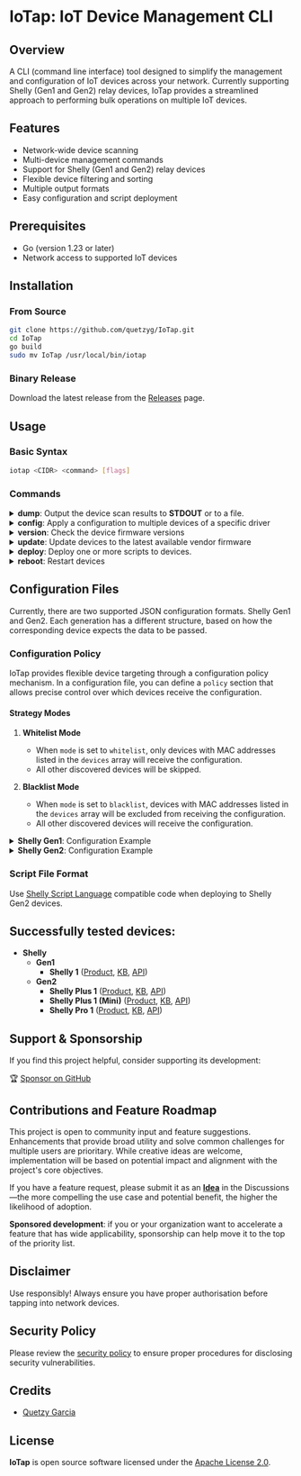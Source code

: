 # IoTap: IoT Device Management CLI

## Overview

A CLI (command line interface) tool designed to simplify the management and configuration of IoT devices across your network. Currently supporting Shelly (Gen1 and Gen2) relay devices, IoTap provides a streamlined approach to performing bulk operations on multiple IoT devices.

## Features

- Network-wide device scanning
- Multi-device management commands
- Support for Shelly (Gen1 and Gen2) relay devices
- Flexible device filtering and sorting
- Multiple output formats
- Easy configuration and script deployment

## Prerequisites
- Go (version 1.23 or later)
- Network access to supported IoT devices

## Installation

### From Source
```bash
git clone https://github.com/quetzyg/IoTap.git
cd IoTap
go build
sudo mv IoTap /usr/local/bin/iotap
```

### Binary Release
Download the latest release from the [Releases](https://github.com/quetzyg/IoTap/releases) page.

## Usage

### Basic Syntax
```bash
iotap <CIDR> <command> [flags]
```

### Commands

<details>
<summary><strong>dump</strong>: Output the device scan results to <strong>STDOUT</strong> or to a file.</summary>

```bash
# Dump device results to screen in tabular form
iotap 192.168.1.0/24 dump

# Dump device results to CSV file
iotap 192.168.1.0/24 dump -f devices.csv

# Dump device results to JSON file
iotap 192.168.1.0/24 dump -f devices.json -format json

# Dump device results filtered by driver and sorted by IP
iotap 192.168.1.0/24 dump -driver shelly_gen2 -sort ip
```

Dump command help
```bash
iotap 192.168.1.0/24 dump -h
```

Output:
```bash
Usage of dump:
 ./iotap <CIDR> dump [flags]

Flags:
  -driver value
        Filter by device driver (default all)
  -f string
        Output the scan results to a file
  -format value
        Dump output format (default csv)
  -sort value
        Sort devices by field (default name)

```
</details>

<details>
<summary><strong>config</strong>: Apply a configuration to multiple devices of a specific driver</summary>

```bash
# Apply the configuration from `config.json` to all Shelly Gen1 devices
iotap 192.168.1.0/24 config -driver shelly_gen1 -f config.json
```

Configuration command help
```bash
iotap 192.168.1.0/24 config -h
```

Output:
```bash
Usage of config:
 ./iotap <CIDR> config [flags]

Flags:
  -driver value
        Filter by device driver (default all)
  -f string
        Device configuration file path
```
</details>

<details>
<summary><strong>version</strong>: Check the device firmware versions</summary>
Out of date devices will be listed.

```bash
# Check versions for all devices
iotap 192.168.1.0/24 version

# Check versions for specific driver (Shelly Gen2)
iotap 192.168.1.0/24 version -driver shelly_gen2
```

Version command help
```bash
iotap 192.168.1.0/24 version -h
```

Output:
```bash
Usage of version:
 ./iotap <CIDR> version [flags]

Flags:
  -driver value
        Filter by device driver (default all)
```
</details>

<details>
<summary><strong>update</strong>: Update devices to the latest available vendor firmware</summary>

```bash
# Update the firmware for all devices
iotap 192.168.1.0/24 update

# Update the firmware for specific devices (Shelly Gen1)
iotap 192.168.1.0/24 update -driver shelly_gen1
```

Update command help
```bash
iotap 192.168.1.0/24 update -h
```

Output:
```bash
Usage of update:
 ./iotap <CIDR> update [flags]

Flags:
  -driver value
        Filter by device driver (default all)
```
</details>

<details>
<summary><strong>deploy</strong>: Deploy one or more scripts to devices.</summary>

Note that, at the moment, only Shelly Gen2 devices support this command.

```bash
# Deploy a script to all Shelly Gen2 devices
iotap 192.168.1.0/24 deploy -driver shelly_gen2 -f script.js

# Deploy multiple scripts to all Shelly Gen2 devices
iotap 192.168.1.0/24 deploy -driver shelly_gen2 -f script1.js -f script2.js -f script3.js
```

Deploy command help
```bash
iotap 192.168.1.0/24 deploy -h
```

Output:
```bash
Usage of deploy:
 ./iotap <CIDR> deploy [flags]

Flags:
  -driver value
        Filter by device driver (default all)
  -f value
        Deploy script file path (allows multiple calls)
```
</details>

<details>
<summary><strong>reboot</strong>: Restart devices</summary>

```bash
# Reboot all devices
iotap 192.168.1.0/24 reboot

# Reboot specific devices by driver
iotap 192.168.1.0/24 reboot -driver shelly_gen1
```

Reboot command help
```bash
iotap 192.168.1.0/24 reboot -h
```

Output:
```bash
Usage of reboot:
 ./iotap <CIDR> reboot [flags]

Flags:
  -driver value
        Filter by device driver (default all)
```
</details>

## Configuration Files
Currently, there are two supported JSON configuration formats. Shelly Gen1 and Gen2. Each generation has a different structure, based on how the corresponding device expects the data to be passed.

### Configuration Policy
IoTap provides flexible device targeting through a configuration policy mechanism. In a configuration file, you can define a `policy` section that allows precise control over which devices receive the configuration.

#### Strategy Modes
1. **Whitelist Mode**
   - When `mode` is set to `whitelist`, only devices with MAC addresses listed in the `devices` array will receive the configuration.
   - All other discovered devices will be skipped.

2. **Blacklist Mode**
   - When `mode` is set to `blacklist`, devices with MAC addresses listed in the `devices` array will be excluded from receiving the configuration.
   - All other discovered devices will receive the configuration.

<details>
<summary><strong>Shelly Gen1</strong>: Configuration Example</summary>

In this scenario, only devices with MAC addresses `AA:BB:CC:DD:EE:FF` and `11:22:33:44:55:66` will receive the configuration.

**Example:**
```json
{
  "meta": {
    "device":"Shelly 1"
  },
  "policy": {
    "mode": "whitelist",
    "devices": [
      "AA:BB:CC:DD:EE:FF",
      "11:22:33:44:55:66"
    ]
  },
  "settings": {
    "ap_roaming_enabled": true,
    "ap_roaming_threshold": -70,
    "mqtt_enable": true,
    "mqtt_server": "192.168.1.254:1883",
    "mqtt_clean_session": true,
    "mqtt_retain": false,
    "mqtt_user": "mosquitto",
    "mqtt_pass": "P@ssw0rd",
    "mqtt_reconnect_timeout_max": 60,
    "mqtt_reconnect_timeout_min": 2,
    "mqtt_keep_alive": 60,
    "mqtt_update_period": 0,
    "mqtt_max_qos": 2,
    "coiot_enable": false,
    "sntp_server": "time.cloudflare.com",
    "discoverable": false,
    "tzautodetect": true,
    "led_status_disable": false,
    "debug_enable": false,
    "allow_cross_origin": false,
    "wifirecovery_reboot_enabled": true
  },
  "settings_relay": [
    {
      "name": null,
      "appliance_type": "lock",
      "default_state": "off",
      "btn_type": "detached",
      "btn_reverse": true,
      "auto_on": 0,
      "auto_off": 3,
      "schedule": false,
      "schedule_rules": [
        "0800-012345-on"
      ]
    }
  ],
  "settings_sta": {
    "enabled": true,
    "ssid": "WIFI",
    "key": "P@ssw0rd",
    "ipv4_method": "dhcp"
  }
}
```
</details>

<details>
<summary><strong>Shelly Gen2</strong>: Configuration Example</summary>

In this scenario, devices with MAC addresses `AA:BB:CC:DD:EE:FF` and `11:22:33:44:55:66` will be skipped, and all other discovered devices will receive the configuration.

**Example:**
```json
{
  "meta": {
    "device": "Shelly Plus 1"
  },
  "policy": {
    "mode": "blacklist",
    "devices": [
      "AA:BB:CC:DD:EE:FF",
      "11:22:33:44:55:66"
    ]
  },
  "sys": {
    "config": {
      "device": {
        "eco_mode": false,
        "discoverable": false
      },
      "sntp": {
        "server": "time.cloudflare.com"
      },
      "debug": {
        "mqtt": {
          "enable": false
        },
        "websocket": {
          "enable": false
        },
        "udp": {
          "addr": null
        }
      }
    }
  },
  "input": [
    {
      "id": 0,
      "config": {
        "name": null,
        "type": "switch",
        "invert": true
      }
    }
  ],
  "switch": [
    {
      "id": 0,
      "config": {
        "name": null,
        "in_mode": "detached",
        "initial_state": "off",
        "auto_on": false,
        "auto_off": true,
        "auto_off_delay": 3
      }
    }
  ],
  "wifi": {
    "config": {
      "ap": {
        "enable": false,
        "range_extender": {
          "enable": false
        }
      },
      "sta": {
        "enable": true,
        "ssid": "WIFI",
        "pass": "P@ssw0rd",
        "is_open": false,
        "ipv4mode": "dhcp"
      },
      "sta1": {
        "enable": false
      }
    }
  },
  "ble": {
    "config": {
      "enable": false
    }
  },
  "cloud": {
    "config": {
      "enable": false
    }
  },
  "mqtt": {
    "config": {
      "enable": true,
      "server": "192.168.1.254:1883",
      "user": "mosquitto",
      "pass": "P@ssw0rd",
      "ssl_ca": null,
      "enable_rpc": true,
      "rpc_ntf": false,
      "status_ntf": true,
      "enable_control": true
    }
  }
}
```
</details>

### Script File Format
Use [Shelly Script Language](https://shelly-api-docs.shelly.cloud/gen2/Scripts/ShellyScriptLanguageFeatures) compatible code when deploying to Shelly Gen2 devices.

## Successfully tested devices:
- **Shelly**
    - **Gen1**
        - **Shelly 1** ([Product](https://www.shelly.com/en-pt/products/product-overview/shelly-1), [KB](https://kb.shelly.cloud/knowledge-base/shelly-1), [API](https://shelly-api-docs.shelly.cloud/gen1/#shelly1-shelly1pm))
    - **Gen2**
        - **Shelly Plus 1** ([Product](https://www.shelly.com/en-pt/products/product-overview/shelly-plus-1), [KB](https://kb.shelly.cloud/knowledge-base/shelly-plus-1), [API](https://shelly-api-docs.shelly.cloud/gen2/Devices/Gen2/ShellyPlus1))
        - **Shelly Plus 1 (Mini)** ([Product](https://www.shelly.com/en-pt/products/product-overview/shelly-plus-1-mini), [KB](https://kb.shelly.cloud/knowledge-base/shelly-plus-1-mini), [API](https://shelly-api-docs.shelly.cloud/gen2/Devices/Gen2/ShellyPlus1))
        - **Shelly Pro 1** ([Product](https://www.shelly.com/en-pt/products/product-overview/shelly-pro-1), [KB](https://kb.shelly.cloud/knowledge-base/shelly-pro-1-v1), [API](https://shelly-api-docs.shelly.cloud/gen2/Devices/Gen2/ShellyPro1))

## Support & Sponsorship
If you find this project helpful, consider supporting its development:

🏆 [Sponsor on GitHub](https://github.com/sponsors/quetzyg)

## Contributions and Feature Roadmap
This project is open to community input and feature suggestions. Enhancements that provide broad utility and solve common challenges for multiple users are prioritary.
While creative ideas are welcome, implementation will be based on potential impact and alignment with the project's core objectives.

If you have a feature request, please submit it as an [**Idea**](https://github.com/quetzyg/IoTap/discussions/categories/ideas) in the Discussions—the more compelling the use case and potential benefit, the higher the likelihood of adoption.

**Sponsored development**: if you or your organization want to accelerate a feature that has wide applicability, sponsorship can help move it to the top of the priority list.

## Disclaimer
Use responsibly! Always ensure you have proper authorisation before tapping into network devices.

## Security Policy
Please review the [security policy](https://github.com/quetzyg/IoTap/security/policy) to ensure proper procedures for disclosing security vulnerabilities.

## Credits
- [Quetzy Garcia](https://github.com/quetzyg)

## License
**IoTap** is open source software licensed under the [Apache License 2.0](LICENSE.md).
